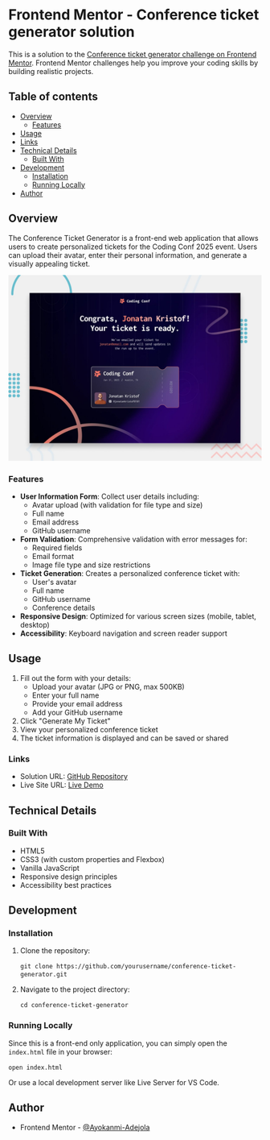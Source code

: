 # Frontend Mentor - Conference ticket generator solution

This is a solution to the [Conference ticket generator challenge on Frontend Mentor](https://www.frontendmentor.io/challenges/conference-ticket-generator-oq5gFIU12w). Frontend Mentor challenges help you improve your coding skills by building realistic projects. 

## Table of contents

- [Overview](#overview)
  - [Features](#features)
- [Usage](#usage)
- [Links](#links)
- [Technical Details](#technical-details)
  - [Built With](#built-with)
- [Development](#development)
  - [Installation](#installation)
  - [Running Locally](#running-locally)
- [Author](#author)

## Overview

The Conference Ticket Generator is a front-end web application that allows users to create personalized tickets for the Coding Conf 2025 event. Users can upload their avatar, enter their personal information, and generate a visually appealing ticket.

![Screenshot](./preview.jpg)

### Features

- **User Information Form**: Collect user details including:
  - Avatar upload (with validation for file type and size)
  - Full name
  - Email address
  - GitHub username
- **Form Validation**: Comprehensive validation with error messages for:
  - Required fields
  - Email format
  - Image file type and size restrictions
- **Ticket Generation**: Creates a personalized conference ticket with:
  - User's avatar
  - Full name
  - GitHub username
  - Conference details
- **Responsive Design**: Optimized for various screen sizes (mobile, tablet, desktop)
- **Accessibility**: Keyboard navigation and screen reader support

## Usage

1. Fill out the form with your details:
   - Upload your avatar (JPG or PNG, max 500KB)
   - Enter your full name
   - Provide your email address
   - Add your GitHub username
2. Click "Generate My Ticket"
3. View your personalized conference ticket
4. The ticket information is displayed and can be saved or shared

### Links

- Solution URL: [GitHub Repository](https://github.com/Ayokanmi-Adejola/Conference-Ticket-Generator)
- Live Site URL: [Live Demo](https://ayokanmi-adejola.github.io/Conference-Ticket-Generator/)

## Technical Details

### Built With

- HTML5
- CSS3 (with custom properties and Flexbox)
- Vanilla JavaScript
- Responsive design principles
- Accessibility best practices

## Development

### Installation

1. Clone the repository:
   ```
   git clone https://github.com/yourusername/conference-ticket-generator.git
   ```
2. Navigate to the project directory:
   ```
   cd conference-ticket-generator
   ```

### Running Locally

Since this is a front-end only application, you can simply open the `index.html` file in your browser:

```
open index.html
```

Or use a local development server like Live Server for VS Code.

## Author

- Frontend Mentor - [@Ayokanmi-Adejola](https://www.frontendmentor.io/profile/Ayokanmi-Adejola)
